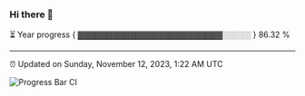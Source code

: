 ### Hi there 👋

⏳ Year progress { ▓▓▓▓▓▓▓▓▓▓▓▓▓▓▓▓▓▓▓▓▓▓▓▓▓░░░░░ } 86.32 %

---

⏰ Updated on Sunday, November 12, 2023, 1:22 AM UTC

![Progress Bar CI](https://github.com/arthurbuhl/arthurbuhl/workflows/Progress%20Bar%20CI/badge.svg)
